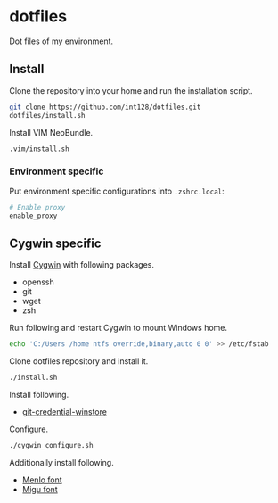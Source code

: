 dotfiles
========

Dot files of my environment.


Install
-------

Clone the repository into your home and run the installation script.

```zsh
git clone https://github.com/int128/dotfiles.git
dotfiles/install.sh
```

Install VIM NeoBundle.

```zsh
.vim/install.sh
```


### Environment specific

Put environment specific configurations into `.zshrc.local`:

```zsh
# Enable proxy
enable_proxy
```


Cygwin specific
---------------

Install [Cygwin](https://www.cygwin.com) with following packages.

* openssh
* git
* wget
* zsh

Run following and restart Cygwin to mount Windows home.

```zsh
echo 'C:/Users /home ntfs override,binary,auto 0 0' >> /etc/fstab
```

Clone dotfiles repository and install it.

```zsh
./install.sh
```

Install following.

* [git-credential-winstore](http://gitcredentialstore.codeplex.com)

Configure.

```zsh
./cygwin_configure.sh
```

Additionally install following.

* [Menlo font](https://github.com/hbin/top-programming-fonts)
* [Migu font](http://sourceforge.jp/projects/mix-mplus-ipa/releases/)

